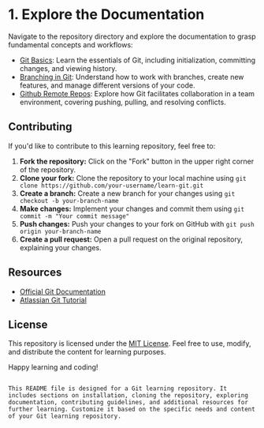 # 1. Explore the Documentation

Navigate to the repository directory and explore the documentation to grasp fundamental concepts and workflows:

- [Git Basics](https://github.com/mmartins23/developer-roadmap/tree/git-roadmap/1-%20Git%20Basics): Learn the essentials of Git, including initialization, committing changes, and viewing history.
- [Branching in Git](https://github.com/mmartins23/developer-roadmap/tree/git-roadmap/2-%20Branches): Understand how to work with branches, create new features, and manage different versions of your code.
- [Github Remote Repos](https://github.com/mmartins23/developer-roadmap/tree/git-roadmap/3-%20Github%20Remote%20Repos): Explore how Git facilitates collaboration in a team environment, covering pushing, pulling, and resolving conflicts.


## Contributing

If you'd like to contribute to this learning repository, feel free to:

1. **Fork the repository:** Click on the "Fork" button in the upper right corner of the repository.
2. **Clone your fork:** Clone the repository to your local machine using `git clone https://github.com/your-username/learn-git.git`
3. **Create a branch:** Create a new branch for your changes using `git checkout -b your-branch-name`
4. **Make changes:** Implement your changes and commit them using `git commit -m "Your commit message"`
5. **Push changes:** Push your changes to your fork on GitHub with `git push origin your-branch-name`
6. **Create a pull request:** Open a pull request on the original repository, explaining your changes.

## Resources

- [Official Git Documentation](https://git-scm.com/doc)
- [Atlassian Git Tutorial](https://www.atlassian.com/git/tutorials/what-is-git)


## License

This repository is licensed under the [MIT License](LICENSE). Feel free to use, modify, and distribute the content for learning purposes.

Happy learning and coding!
```

This README file is designed for a Git learning repository. It includes sections on installation, cloning the repository, exploring documentation, contributing guidelines, and additional resources for further learning. Customize it based on the specific needs and content of your Git learning repository.
